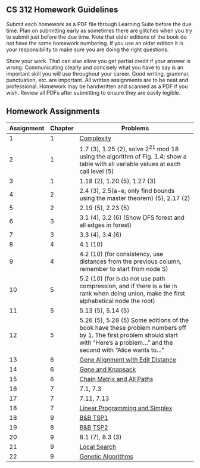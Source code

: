 ## CS 312 Homework Guidelines

Submit each homework as a PDF file through Learning Suite before the due time.  Plan on submitting early as sometimes there are glitches when you try to submit just before the due time. Note that older editions of the book do not have the same homework numbering.  If you use an older edition it is your responsibility to make sure you are doing the right questions.

Show your work.  That can also allow you get partial credit if your answer is wrong. Communicating clearly and concisely what you have to say is an important skill you will use throughout your career. Good writing, grammar, punctuation, etc. are important.  All written assignments are to be neat and professional. Homework may be handwritten and scanned as a PDF if you wish. Review all PDFs after submitting to ensure they are easily legible.

## Homework Assignments

| Assignment | Chapter | Problems |
| --- | --- | --- |
| <a id='1'>1</a> | 1 | [Complexity](homework/HW1.md) |
| <a id='2'>2</a> | 1 | 1.7 (3), 1.25 (2), solve 2<sup>21</sup> mod 18 using the algorithm of Fig. 1.4; show a table with all variable values at each call level (5) |
| <a id='3'>3</a> | 1 | 1.18 (2), 1.20 (5), 1.27 (3) |
| <a id='4'>4</a> | 2 | 2.4 (3), 2.5(a-e, only find bounds using the master theorem) (5), 2.17 (2) |
| <a id='5'>5</a> | 2 | 2.19 (5), 2.23 (5) |
| <a id='6'>6</a> | 3 | 3.1 (4), 3.2 (6) (Show DFS forest and all edges in forest) |
| <a id='7'>7</a> | 3 | 3.3 (4), 3.4 (6) |
| <a id='8'>8</a> | 4 | 4.1 (10) |
| <a id='9'>9</a> | 4 | 4.2 (10) (for consistency, use distances from the previous column, remember to start from node S) |
| <a id='10'>10</a> | 5 | 5.2 (10) (for b do not use path compression, and if there is a tie in rank when doing union, make the first alphabetical node the root) |
| <a id='11'>11</a> | 5 | 5.13 (5), 5.14 (5) |
| <a id='12'>12</a> | 5 | 5.26 (5), 5.28 (5) Some editions of the book have these problem numbers off by 1. The first problem should start with “Here’s a problem…” and the second with “Alice wants to…” |
| <a id='13'>13</a> | 6 | [Gene Alignment with Edit Distance](homework/EditDistance.pdf) |
| <a id='14'>14</a> | 6 | [Gene and Knapsack](homework/DP2.pdf) |
| <a id='15'>15</a> | 6 | [Chain Matrix and All Paths](homework/MM.md) |
| <a id='16'>16</a> | 7 | 7.1, 7.3 |
| <a id='17'>17</a> | 7 | 7.11, 7.13 |
| <a id='18'>18</a> | 7 | [Linear Programming and Simplex](homework/archive/HW18.pdf) |
| <a id='18'>18</a> | 9 | [B&B TSP1](homework/HW19.md) |
| <a id='19'>19</a> | 8 | [B&B TSP2](homework/TSP2.md) |
| <a id='20'>20</a> | 9 | 8.1 (7), 8.3 (3) |
| <a id='21'>21</a> | 9 | [Local Search](homework/Local.md) |
| <a id='22'>22</a> | 9 | [Genetic Algorithms](homework/GA.pdf) |

